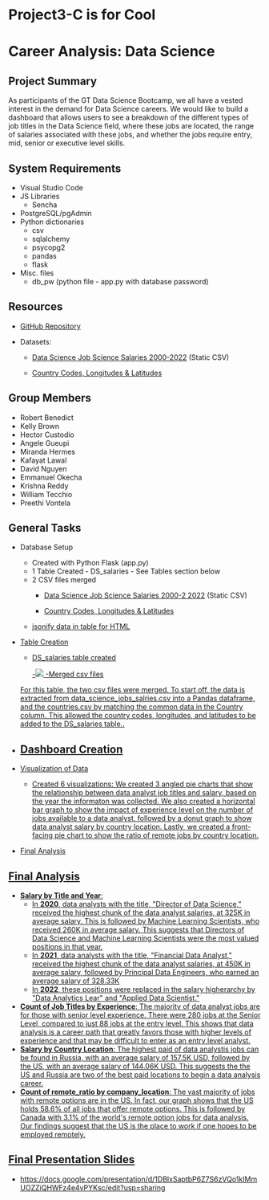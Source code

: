 # Project3-C is for Cool

# Career Analysis: Data Science
## Project Summary
<p> As participants of the GT Data Science Bootcamp, we all have a vested interest in the demand for Data Science careers. We would like to build a dashboard that allows users to see a breakdown of the different types of job titles in the Data Science field, where these jobs are located, the range of salaries associated with these jobs, and whether the jobs require entry, mid, senior or executive level skills.</p>

## System Requirements
* Visual Studio Code
* JS Libraries
  - Sencha
* PostgreSQL/pgAdmin 
* Python dictionaries
    - csv
    - sqlalchemy
    - psycopg2
    - pandas
    - flask
* Misc. files
	- db_pw (python file - app.py with database password)

## Resources
* <p><a href="https://github.com/DavidNguyen246/Data-Science-Job-Market.git">GitHub Repository</a></p>
* Datasets:
  - <p><a href="https://www.kaggle.com/datasets/ruchi798/data-science-job-salaries">Data Science Job Science Salaries 2000-2022</a> (Static CSV)</p>
  - <p><a href="https://developers.google.com/public-data/docs/canonical/countries_csv">Country Codes, Longitudes & Latitudes</a
 


## Group Members
* Robert Benedict
* Kelly Brown
* Hector Custodio
* Angele Gueupi
* Miranda Hermes
* Kafayat Lawal
* David Nguyen
* Emmanuel Okecha
* Krishna Reddy
* William Tecchio
* Preethi Vontela

## General Tasks
* Database Setup 
  - Created with Python Flask (app.py)
  - 1 Table Created - DS_salaries 
    	- See Tables section below
  - 2 CSV files merged
    - <p><a href="https://www.kaggle.com/datasets/ruchi798/data-science-job-salaries">Data Science Job Science Salaries 2000-2  2022</a> (Static CSV)</p>
    - <p><a href="https://developers.google.com/public-data/docs/canonical/countries_csv">Country Codes, Longitudes & Latitudes</a)
  - jsonify data in table for HTML
    
* Table Creation
  - DS_salaries table created </p>
  -<img src="add png">
  -Merged csv files
  <p>For this table, the two csv files were merged. To start off, the data is extracted from data_science_jobs_salries.csv into a Pandas dataframe, and the countries.csv by matching the common data in the Country column. This allowed the country codes, longitudes, and latitudes to be added to the DS_salaries table..</p>

* Dashboard Creation
    - 

* Visualization of Data 
    - Created 6 visualizations: We created 3 angled pie charts that show the relationship between data analyst job titles and salary, based on the year the informaton was collected. We also created a horizontal bar graph to show the impact of experience level on the number of jobs available to a data analyst, followed by a donut graph to show data analyst salary by country location. Lastly, we created a front-facing pie chart to show the ratio of remote jobs by country location.
      
* Final Analysis

## Final Analysis
*  **Salary by Title and Year**:
    - In **2020**, data analysts with the title, "Director of Data Science," received the highest chunk of the data analyst salaries, at 325K in average salary. This is followed by Machine Learning Scientists, who received 260K in average salary. This suggests that Directors of Data Science and Machine Learning Scientists were the most valued positions in that year.
    - In **2021**, data analysts with the title, "Financial Data Analyst," received the highest chunk of the data analyst salaries, at 450K in average salary, followed by Principal Data Engineers, who earned an average salary of 328.33K
    - In **2022**, these positions were replaced in the salary higherarchy by "Data Analytics Lear" and "Applied Data Scientist."
* **Count of Job Titles by Experience**: The majority of data analyst jobs are for those with senior level experience. There were 280 jobs at the Senior Level, compared to just 88 jobs at the entry level. This shows that data analysis is a career path that greatly favors those with higher levels of experience and that may be difficult to enter as an entry level analyst.
* **Salary by Country Location**: The highest paid of data analystis jobs can be found in Russia, with an average salary of 157.5K USD, followed by the US, with an average salary of 144.06K USD. This suggests the the US and Russia are two of the best paid locations to begin a data analysis career.
* **Count of remote_ratio by company_location**: The vast majority of jobs with remote options are in the US. In fact, our graph shows that the US holds 58.6% of all jobs that offer remote options. This is followed by Canada with 3.1% of the world's remote option jobs for data analysis. Our findings suggest that the US is the place to work if one hopes to be employed remotely.

## Final Presentation Slides
* https://docs.google.com/presentation/d/1DBIxSaptbP6Z7S6zVQo1kIMmUOZZiQHWFz4e4vPYKsc/edit?usp=sharing
